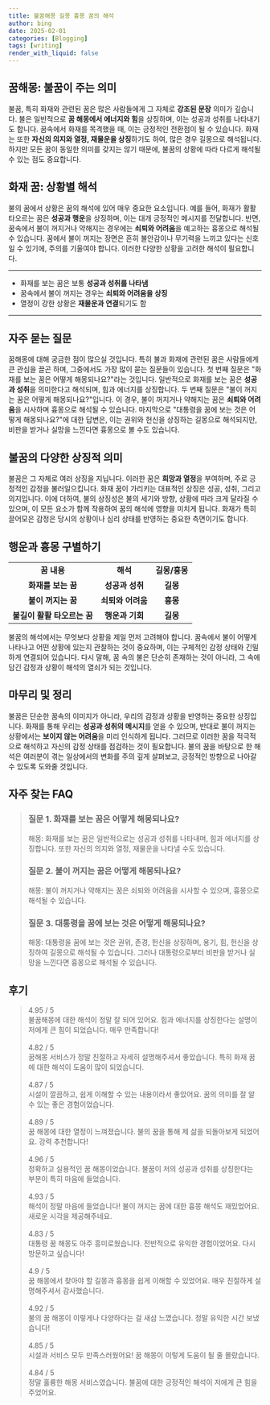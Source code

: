 ```yaml
---
title: 불꿈해몽 길몽 흉몽 꿈의 해석
author: bing
date: 2025-02-01
categories: [Blogging]
tags: [writing]
render_with_liquid: false
---
```



<h2 id='꿈해몽-불꿈'>꿈해몽: 불꿈이 주는 의미</h2>

<p>불꿈, 특히 화재와 관련된 꿈은 많은 사람들에게 그 자체로 <b>강조된 문장</b> 의미가 깊습니다. 불은 일반적으로 <b>꿈 해몽에서 에너지와 힘</b>을 상징하며, 이는 성공과 성취를 나타내기도 합니다. 꿈속에서 화재를 목격했을 때, 이는 긍정적인 전환점이 될 수 있습니다. 화재는 또한 <b>자신의 의지와 열정, 재물운을 상징</b>하기도 하여, 많은 경우 길몽으로 해석됩니다. 하지만 모든 꿈이 동일한 의미를 갖지는 않기 때문에, 불꿈의 상황에 따라 다르게 해석될 수 있는 점도 중요합니다.</p>

<h2 id='화재-꿈-상황별-해석'>화재 꿈: 상황별 해석</h2>

<p>불의 꿈에서 상황은 꿈의 해석에 있어 매우 중요한 요소입니다. 예를 들어, 화재가 활활 타오르는 꿈은 <b>성공과 행운</b>을 상징하며, 이는 대개 긍정적인 메시지를 전달합니다. 반면, 꿈속에서 불이 꺼지거나 약해지는 경우에는 <b>쇠퇴와 어려움</b>을 예고하는 흉몽으로 해석될 수 있습니다. 꿈에서 불이 꺼지는 장면은 흔히 불안감이나 무기력을 느끼고 있다는 신호일 수 있기에, 주의를 기울여야 합니다. 이러한 다양한 상황을 고려한 해석이 필요합니다.</p>

<hr />

<ul>
    <li>화재를 보는 꿈은 보통 <b>성공과 성취를 나타냄</b></li>
    <li>꿈속에서 불이 꺼지는 경우는 <b>쇠퇴와 어려움을 상징</b></li>
    <li>열정이 강한 상황은 <b>재물운과 연결</b>되기도 함</li>
</ul>

<hr />

<h2 id='자주-묻는-질문'>자주 묻는 질문</h2>

<p>꿈해몽에 대해 궁금한 점이 많으실 것입니다. 특히 불과 화재에 관련된 꿈은 사람들에게 큰 관심을 끌곤 하며, 그중에서도 가장 많이 묻는 질문들이 있습니다. 첫 번째 질문은 "화재를 보는 꿈은 어떻게 해몽되나요?"라는 것입니다. 일반적으로 화재를 보는 꿈은 <b>성공과 성취</b>을 의미한다고 해석되며, 힘과 에너지를 상징합니다. 두 번째 질문은 "불이 꺼지는 꿈은 어떻게 해몽되나요?"입니다. 이 경우, 불이 꺼지거나 약해지는 꿈은 <b>쇠퇴와 어려움</b>을 시사하며 흉몽으로 해석될 수 있습니다. 마지막으로 "대통령을 꿈에 보는 것은 어떻게 해몽되나요?"에 대한 답변은, 이는 권위와 헌신을 상징하는 길몽으로 해석되지만, 비판을 받거나 실망을 느낀다면 흉몽으로 볼 수도 있습니다.</p>

<h2 id='불꿈-상징-해석'>불꿈의 다양한 상징적 의미</h2>

<p>불꿈은 그 자체로 여러 상징을 지닙니다. 이러한 꿈은 <b>희망과 열정</b>을 부여하며, 주로 긍정적인 감정을 불러일으킵니다. 화재 꿈이 가리키는 대표적인 상징은 성공, 성취, 그리고 의지입니다. 이에 더하여, 불의 상징성은 불의 세기와 방향, 상황에 따라 크게 달라질 수 있으며, 이 모든 요소가 함께 작용하여 꿈의 해석에 영향을 미치게 됩니다. 화재가 특히 끌어모은 감정은 당시의 상황이나 심리 상태를 반영하는 중요한 측면이기도 합니다.</p>

<h2 id='행운과-흉몽-구별하기'>행운과 흉몽 구별하기</h2>

<table>
    <tr>
        <td style="text-align: center; height: 17px;"><b>꿈 내용</b></td>
        <td style="text-align: center; height: 17px;"><b>해석</b></td>
        <td style="text-align: center; height: 17px;"><b>길몽/흉몽</b></td>
    </tr>
    <tr>
        <td style="text-align: center; height: 17px;"><b>화재를 보는 꿈</b></td>
        <td style="text-align: center; height: 17px;"><b>성공과 성취</b></td>
        <td style="text-align: center; height: 17px;"><b>길몽</b></td>
    </tr>
    <tr>
        <td style="text-align: center; height: 17px;"><b>불이 꺼지는 꿈</b></td>
        <td style="text-align: center; height: 17px;"><b>쇠퇴와 어려움</b></td>
        <td style="text-align: center; height: 17px;"><b>흉몽</b></td>
    </tr>
    <tr>
        <td style="text-align: center; height: 17px;"><b>불길이 활활 타오르는 꿈</b></td>
        <td style="text-align: center; height: 17px;"><b>행운과 기회</b></td>
        <td style="text-align: center; height: 17px;"><b>길몽</b></td>
    </tr>
</table>

<p>불꿈의 해석에서는 무엇보다 상황을 제일 먼저 고려해야 합니다. 꿈속에서 불이 어떻게 나타나고 어떤 상황에 있는지 관찰하는 것이 중요하며, 이는 구체적인 감정 상태와 긴밀하게 연결되어 있습니다. 다시 말해, 꿈 속의 불은 단순히 존재하는 것이 아니라, 그 속에 담긴 감정과 상황이 해석의 열쇠가 되는 것입니다.</p>

<h2 id='마무리-정리'>마무리 및 정리</h2>

<p>불꿈은 단순한 꿈속의 이미지가 아니라, 우리의 감정과 상황을 반영하는 중요한 상징입니다. 화재를 통해 우리는 <b>성공과 성취의 메시지</b>를 얻을 수 있으며, 반대로 불이 꺼지는 상황에서는 <b>보이지 않는 어려움</b>을 미리 인식하게 됩니다. 그러므로 이러한 꿈을 적극적으로 해석하고 자신의 감정 상태를 점검하는 것이 필요합니다. 불의 꿈을 바탕으로 한 해석은 여러분이 겪는 일상에서의 변화를 주의 깊게 살펴보고, 긍정적인 방향으로 나아갈 수 있도록 도와줄 것입니다.</p>


<h2 id='자주_찾는_FAQ'>자주 찾는 FAQ</h2>
<div itemscope="" itemtype="https://schema.org/FAQPage"> 
<blockquote> 
<div itemscope="" itemprop="mainEntity" itemtype="https://schema.org/Question"> 
<h3 itemprop="name">질문 1. 화재를 보는 꿈은 어떻게 해몽되나요?</h3> 
<div itemscope="" itemprop="acceptedAnswer" itemtype="https://schema.org/Answer"> 
<span itemprop="text"> 
<p>해몽: 화재를 보는 꿈은 일반적으로는 성공과 성취를 나타내며, 힘과 에너지를 상징합니다. 또한 자신의 의지와 열정, 재물운을 나타낼 수도 있습니다.</p> 
</span> 
</div> 
</div> 

<div itemscope="" itemprop="mainEntity" itemtype="https://schema.org/Question"> 
<h3 itemprop="name">질문 2. 불이 꺼지는 꿈은 어떻게 해몽되나요?</h3> 
<div itemscope="" itemprop="acceptedAnswer" itemtype="https://schema.org/Answer"> 
<span itemprop="text"> 
<p>해몽: 불이 꺼지거나 약해지는 꿈은 쇠퇴와 어려움을 시사할 수 있으며, 흉몽으로 해석될 수 있습니다.</p> 
</span> 
</div> 
</div> 

<div itemscope="" itemprop="mainEntity" itemtype="https://schema.org/Question"> 
<h3 itemprop="name">질문 3. 대통령을 꿈에 보는 것은 어떻게 해몽되나요?</h3> 
<div itemscope="" itemprop="acceptedAnswer" itemtype="https://schema.org/Answer"> 
<span itemprop="text"> 
<p>해몽: 대통령을 꿈에 보는 것은 권위, 존경, 헌신을 상징하며, 용기, 힘, 헌신을 상징하여 길몽으로 해석될 수 있습니다. 그러나 대통령으로부터 비판을 받거나 실망을 느낀다면 흉몽으로 해석될 수 있습니다.</p> 
</span> 
</div> 
</div> 
</blockquote> 
</div>
<h2 id='후기'>후기</h2>
<div itemscope itemtype="https://schema.org/Product">
  <blockquote>
  <div itemprop="review" itemscope itemtype="https://schema.org/Review">
      <div itemprop="reviewRating" itemscope itemtype="https://schema.org/Rating"> <span itemprop="ratingValue">4.95</span> / <span itemprop="bestRating">5</span> </div>
      <span itemprop="reviewBody">불꿈해몽에 대한 해석이 정말 잘 되어 있어요. 힘과 에너지를 상징한다는 설명이 저에게 큰 힘이 되었습니다. 매우 만족합니다!</span>
  </div>
  <br>
  <div itemprop="review" itemscope itemtype="https://schema.org/Review">
      <div itemprop="reviewRating" itemscope itemtype="https://schema.org/Rating"> <span itemprop="ratingValue">4.82</span> / <span itemprop="bestRating">5</span> </div>
      <span itemprop="reviewBody">꿈해몽 서비스가 정말 친절하고 자세히 설명해주셔서 좋았습니다. 특히 화재 꿈에 대한 해석이 도움이 많이 되었습니다.</span>
  </div>
  <br>
  <div itemprop="review" itemscope itemtype="https://schema.org/Review">
      <div itemprop="reviewRating" itemscope itemtype="https://schema.org/Rating"> <span itemprop="ratingValue">4.87</span> / <span itemprop="bestRating">5</span> </div>
      <span itemprop="reviewBody">시설이 깔끔하고, 쉽게 이해할 수 있는 내용이라서 좋았어요. 꿈의 의미를 잘 알 수 있는 좋은 경험이었습니다.</span>
  </div>
  <br>
  <div itemprop="review" itemscope itemtype="https://schema.org/Review">
      <div itemprop="reviewRating" itemscope itemtype="https://schema.org/Rating"> <span itemprop="ratingValue">4.89</span> / <span itemprop="bestRating">5</span> </div>
      <span itemprop="reviewBody">꿈 해몽에 대한 열정이 느껴졌습니다. 불의 꿈을 통해 제 삶을 되돌아보게 되었어요. 강력 추천합니다!</span>
  </div>
  <br>
  <div itemprop="review" itemscope itemtype="https://schema.org/Review">
      <div itemprop="reviewRating" itemscope itemtype="https://schema.org/Rating"> <span itemprop="ratingValue">4.96</span> / <span itemprop="bestRating">5</span> </div>
      <span itemprop="reviewBody">정확하고 실용적인 꿈 해몽이었습니다. 불꿈이 저의 성공과 성취를 상징한다는 부분이 특히 마음에 들었습니다.</span>
  </div>
  <br>
  <div itemprop="review" itemscope itemtype="https://schema.org/Review">
      <div itemprop="reviewRating" itemscope itemtype="https://schema.org/Rating"> <span itemprop="ratingValue">4.93</span> / <span itemprop="bestRating">5</span> </div>
      <span itemprop="reviewBody">해석이 정말 마음에 들었습니다! 불이 꺼지는 꿈에 대한 흉몽 해석도 재밌었어요. 새로운 시각을 제공해주네요.</span>
  </div>
  <br>
  <div itemprop="review" itemscope itemtype="https://schema.org/Review">
      <div itemprop="reviewRating" itemscope itemtype="https://schema.org/Rating"> <span itemprop="ratingValue">4.83</span> / <span itemprop="bestRating">5</span> </div>
      <span itemprop="reviewBody">대통령 꿈 해몽도 아주 흥미로웠습니다. 전반적으로 유익한 경험이었어요. 다시 방문하고 싶습니다!</span>
  </div>
  <br>
  <div itemprop="review" itemscope itemtype="https://schema.org/Review">
      <div itemprop="reviewRating" itemscope itemtype="https://schema.org/Rating"> <span itemprop="ratingValue">4.9</span> / <span itemprop="bestRating">5</span> </div>
      <span itemprop="reviewBody">꿈 해몽에서 찾아야 할 길몽과 흉몽을 쉽게 이해할 수 있었어요. 매우 친절하게 설명해주셔서 감사했습니다.</span>
  </div>
  <br>
  <div itemprop="review" itemscope itemtype="https://schema.org/Review">
      <div itemprop="reviewRating" itemscope itemtype="https://schema.org/Rating"> <span itemprop="ratingValue">4.92</span> / <span itemprop="bestRating">5</span> </div>
      <span itemprop="reviewBody">불의 꿈 해몽이 이렇게나 다양하다는 걸 새삼 느꼈습니다. 정말 유익한 시간 보냈습니다!</span>
  </div>
  <br>
  <div itemprop="review" itemscope itemtype="https://schema.org/Review">
      <div itemprop="reviewRating" itemscope itemtype="https://schema.org/Rating"> <span itemprop="ratingValue">4.85</span> / <span itemprop="bestRating">5</span> </div>
      <span itemprop="reviewBody">시설과 서비스 모두 만족스러웠어요! 꿈 해몽이 이렇게 도움이 될 줄 몰랐습니다.</span>
  </div>
  <br>
  <div itemprop="review" itemscope itemtype="https://schema.org/Review">
      <div itemprop="reviewRating" itemscope itemtype="https://schema.org/Rating"> <span itemprop="ratingValue">4.84</span> / <span itemprop="bestRating">5</span> </div>
      <span itemprop="reviewBody">정말 훌륭한 해몽 서비스였습니다. 불꿈에 대한 긍정적인 해석이 저에게 큰 힘을 주었어요.</span>
  </div>
  </blockquote>
</div>
